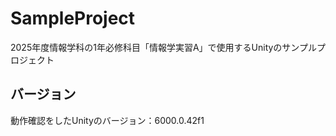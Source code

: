 # SampleProject
 2025年度情報学科の1年必修科目「情報学実習A」で使用するUnityのサンプルプロジェクト

## バージョン
動作確認をしたUnityのバージョン：6000.0.42f1
